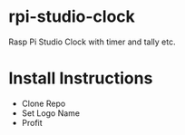 # rpi-studio-clock
Rasp Pi Studio Clock with timer and tally etc.

# Install Instructions
* Clone Repo
* Set Logo Name
* Profit
